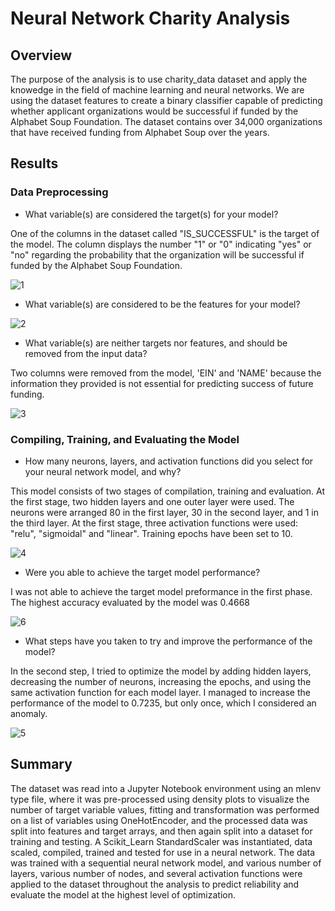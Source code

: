 # Neural Network Charity Analysis
## Overview

The purpose of the analysis is to use charity_data dataset and apply the knowedge in the field of machine learning and neural networks. We are using the dataset features to create a binary classifier capable of predicting whether applicant organizations would be successful if funded by the Alphabet Soup Foundation. The dataset contains over 34,000 organizations that have received funding from Alphabet Soup over the years.


## Results



### Data Preprocessing

- What variable(s) are considered the target(s) for your model?

One of the columns in the dataset called "IS_SUCCESSFUL" is the target of the model. The column displays the number "1" or "0" indicating "yes" or "no" regarding the probability that the organization will be successful if funded by the Alphabet Soup Foundation.


![1](https://user-images.githubusercontent.com/66500222/188254999-f342fb2e-6aa5-4832-9424-4fb1e4713e1d.png)

- What variable(s) are considered to be the features for your model?


![2](https://user-images.githubusercontent.com/66500222/188255283-31eeb9b5-9c8c-4596-a535-954cbe6d31fc.png)

- What variable(s) are neither targets nor features, and should be removed from the input data?

Two columns were removed from the model, 'EIN' and 'NAME' because the information they provided is not essential for predicting success of future funding.

![3](https://user-images.githubusercontent.com/66500222/188255344-ac6d9757-bab0-43f3-876b-0b4b9cb3fb40.png)


### Compiling, Training, and Evaluating the Model

- How many neurons, layers, and activation functions did you select for your neural network model, and why?

This model consists of two stages of compilation, training and evaluation. At the first stage, two hidden layers and one outer layer were used. The neurons were arranged 80 in the first layer, 30 in the second layer, and 1 in the third layer. At the first stage, three activation functions were used: "relu", "sigmoidal" and "linear". Training epochs have been set to 10.

![4](https://user-images.githubusercontent.com/66500222/188255467-d88be7e9-dbbd-4631-bfa2-2889e998641f.png)

- Were you able to achieve the target model performance?

I was not able to achieve the target model preformance in the first phase. The highest accuracy evaluated by the model was 0.4668

![6](https://user-images.githubusercontent.com/66500222/188255652-cea86b00-fffc-4b8a-bca7-725e5d2ffc3b.jpg)


- What steps have you taken to try and improve the performance of the model?

In the second step, I tried to optimize the model by adding hidden layers, decreasing the number of neurons, increasing the epochs, and using the same activation function for each model layer. I managed to increase the performance of the model to 0.7235, but only once, which I considered an anomaly. 

![5](https://user-images.githubusercontent.com/66500222/188255864-e0b5beae-d221-41d7-b3a9-281064db6511.png)



## Summary



The dataset was read into a Jupyter Notebook environment using an mlenv type file, where it was pre-processed using density plots to visualize the number of target variable values, fitting and transformation was performed on a list of variables using OneHotEncoder, and the processed data was split into features and target arrays, and then again split into a dataset for training and testing. A Scikit_Learn StandardScaler was instantiated, data scaled, compiled, trained and tested for use in a neural network. The data was trained with a sequential neural network model, and various number of layers, various number of nodes, and several activation functions were applied to the dataset throughout the analysis to predict reliability and evaluate the model at the highest level of optimization.
